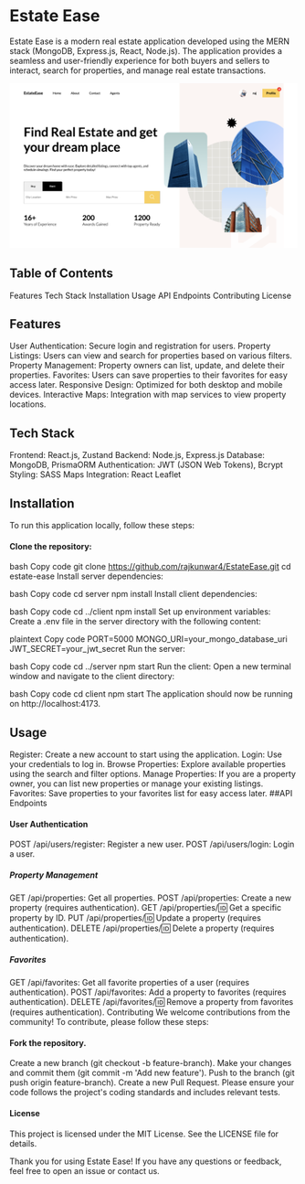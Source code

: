 # Estate Ease
Estate Ease is a modern real estate application developed using the MERN stack (MongoDB, Express.js, React, Node.js). The application provides a seamless and user-friendly experience for both buyers and sellers to interact, search for properties, and manage real estate transactions.

![Estate Ease Logo](./client/public/homess.png)


## Table of Contents
Features
Tech Stack
Installation
Usage
API Endpoints
Contributing
License

## Features
User Authentication: Secure login and registration for users.
Property Listings: Users can view and search for properties based on various filters.
Property Management: Property owners can list, update, and delete their properties.
Favorites: Users can save properties to their favorites for easy access later.
Responsive Design: Optimized for both desktop and mobile devices.
Interactive Maps: Integration with map services to view property locations.

## Tech Stack
Frontend: React.js, Zustand
Backend: Node.js, Express.js
Database: MongoDB, PrismaORM
Authentication: JWT (JSON Web Tokens), Bcrypt
Styling: SASS
Maps Integration: React Leaflet


## Installation
To run this application locally, follow these steps:

#### Clone the repository:
bash
Copy code
git clone https://github.com/rajkunwar4/EstateEase.git
cd estate-ease
Install server dependencies:

bash
Copy code
cd server
npm install
Install client dependencies:

bash
Copy code
cd ../client
npm install
Set up environment variables:
Create a .env file in the server directory with the following content:

plaintext
Copy code
PORT=5000
MONGO_URI=your_mongo_database_uri
JWT_SECRET=your_jwt_secret
Run the server:

bash
Copy code
cd ../server
npm start
Run the client:
Open a new terminal window and navigate to the client directory:

bash
Copy code
cd client
npm start
The application should now be running on http://localhost:4173.

## Usage
Register: Create a new account to start using the application.
Login: Use your credentials to log in.
Browse Properties: Explore available properties using the search and filter options.
Manage Properties: If you are a property owner, you can list new properties or manage your existing listings.
Favorites: Save properties to your favorites list for easy access later.
##API Endpoints

#### User Authentication

POST /api/users/register: Register a new user.
POST /api/users/login: Login a user.

##### Property Management

GET /api/properties: Get all properties.
POST /api/properties: Create a new property (requires authentication).
GET /api/properties/:id: Get a specific property by ID.
PUT /api/properties/:id: Update a property (requires authentication).
DELETE /api/properties/:id: Delete a property (requires authentication).

##### Favorites

GET /api/favorites: Get all favorite properties of a user (requires authentication).
POST /api/favorites: Add a property to favorites (requires authentication).
DELETE /api/favorites/:id: Remove a property from favorites (requires authentication).
Contributing
We welcome contributions from the community! To contribute, please follow these steps:

#### Fork the repository.
Create a new branch (git checkout -b feature-branch).
Make your changes and commit them (git commit -m 'Add new feature').
Push to the branch (git push origin feature-branch).
Create a new Pull Request.
Please ensure your code follows the project's coding standards and includes relevant tests.

#### License
This project is licensed under the MIT License. See the LICENSE file for details.

Thank you for using Estate Ease! If you have any questions or feedback, feel free to open an issue or contact us.